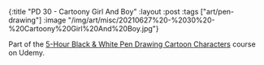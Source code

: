 {:title "PD 30 - Cartoony Girl And Boy"
 :layout :post
 :tags ["art/pen-drawing"]
 :image "/img/art/misc/20210627%20-%2030%20-%20Cartoony%20Girl%20And%20Boy.jpg"}

Part of the [5-Hour Black & White Pen Drawing Cartoon Characters][5HBWPDCC]
course on Udemy.

[5HBWPDCC]: https://www.udemy.com/course/5-hour-black-and-white-pen-drawing-cartoon-characters/
